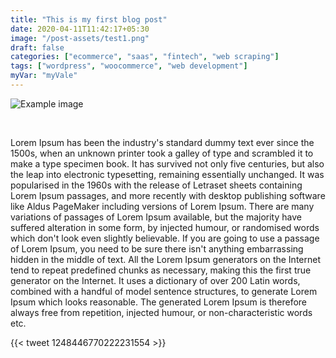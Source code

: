 ```yaml
---
title: "This is my first blog post"
date: 2020-04-11T11:42:17+05:30
image: "/post-assets/test1.png"
draft: false
categories: ["ecommerce", "saas", "fintech", "web scraping"]
tags: ["wordpress", "woocommerce", "web development"]
myVar: "myVale"
---
```

![Example image](/post-assets/test1.png)

&nbsp; 

Lorem Ipsum has been the industry's standard dummy text ever since the 1500s, when an unknown printer took a galley of type and scrambled it to make a type specimen book. It has survived not only five centuries, but also the leap into electronic typesetting, remaining essentially unchanged. It was popularised in the 1960s with the release of Letraset sheets containing Lorem Ipsum passages, and more recently with desktop publishing software like Aldus PageMaker including versions of Lorem Ipsum. There are many variations of passages of Lorem Ipsum available, but the majority have suffered alteration in some form, by injected humour, or randomised words which don't look even slightly believable. If you are going to use a passage of Lorem Ipsum, you need to be sure there isn't anything embarrassing hidden in the middle of text. All the Lorem Ipsum generators on the Internet tend to repeat predefined chunks as necessary, making this the first true generator on the Internet. It uses a dictionary of over 200 Latin words, combined with a handful of model sentence structures, to generate Lorem Ipsum which looks reasonable. The generated Lorem Ipsum is therefore always free from repetition, injected humour, or non-characteristic words etc.

{{< tweet 1248446770222231554 >}}